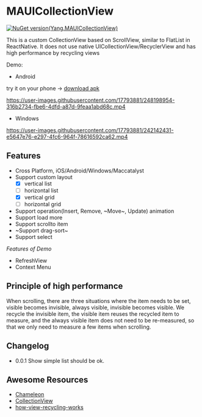 # MAUICollectionView
[![NuGet version(Yang.MAUICollectionView)](https://img.shields.io/nuget/v/Yang.MAUICollectionView?label=Yang.MAUICollectionView)](https://www.nuget.org/packages/Yang.MAUICollectionView)

This is a custom CollectionView based on ScrollView, similar to FlatList in ReactNative. It does not use native UICollectionView/RecyclerView and has high performance by recycling views

Demo:
- Android

try it on your phone -> [download apk](https://github.com/xtuzy/MAUICollectionView/releases)
  
https://user-images.githubusercontent.com/17793881/248198954-316b2734-fbe6-4dfd-a87d-9feaa1abd68c.mp4
- Windows

https://user-images.githubusercontent.com/17793881/242142431-e5647e76-e297-4fc6-964f-78616592ca62.mp4


## Features
- Cross Platform, iOS/Android/Windows/Maccatalyst
- Support custom layout
   - [x] vertical list
   - [ ] horizontal list
   - [x] vertical grid
   - [ ] horizontal grid
- Support operation(Insert, Remove, ~Move~, Update) animation
- Support load more
- Support scrollto item
- ~Support drag-sort~
- Support select

*Features of Demo*
- RefreshView
- Context Menu

## Principle of high performance
When scrolling, there are three situations where the item needs to be set, visible becomes invisible, always visible, invisible becomes visible. We recycle the invisible item, the visible item reuses the recycled item to measure, and the always visible item does not need to be re-measured, so that we only need to measure a few items when scrolling.

## Changelog
- 0.0.1
  Show simple list should be ok.
  
## Awesome Resources
- [Chameleon](https://github.com/BigZaphod/Chameleon)
- [CollectionView](https://github.com/TheNounProject/CollectionView)
- [how-view-recycling-works](https://learn.microsoft.com/en-us/xamarin/android/user-interface/layouts/recycler-view/parts-and-functionality#how-view-recycling-works)
